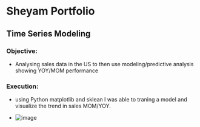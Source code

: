 # Sheyam Portfolio


## Time Series Modeling 
### Objective: 

- Analysing sales data in the US to then use modeling/predictive analysis showing YOY/MOM performance 

### Execution: 

- using Python matplotlib and sklean I was able to traning a model and visualize the trend in sales MOM/YOY.

- ![image](https://github.com/sbitar2024/SheyamPortfolio.GitHub.io/assets/171313362/b4a8eafa-73c9-45d3-9fca-731924adce45)
